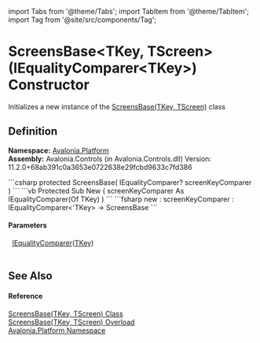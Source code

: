 import Tabs from '@theme/Tabs'; 
import TabItem from '@theme/TabItem'; 
import Tag from '@site/src/components/Tag'; 

# ScreensBase&lt;TKey, TScreen&gt;(IEqualityComparer&lt;TKey&gt;) Constructor


Initializes a new instance of the <a href="T_Avalonia_Platform_ScreensBase_2">ScreensBase(TKey, TScreen)</a> class



## Definition
**Namespace:** <a href="N_Avalonia_Platform">Avalonia.Platform</a>  
**Assembly:** Avalonia.Controls (in Avalonia.Controls.dll) Version: 11.2.0+68ab391c0a3653e0722638e29fcbd9633c7fd386

<Tabs groupId="api-code-preview">
<TabItem value="csharp" label="C#">
```csharp
protected ScreensBase(
	IEqualityComparer<TKey>? screenKeyComparer
)
```
</TabItem>
<TabItem value="vb" label="VB">
```vb
Protected Sub New ( 
	screenKeyComparer As IEqualityComparer(Of TKey)
)
```
</TabItem>
<TabItem value="fsharp" label="F#">
```fsharp
new : 
        screenKeyComparer : IEqualityComparer<'TKey> -> ScreensBase
```
</TabItem>
</Tabs>



#### Parameters
<dl><dt>  <a href="https://learn.microsoft.com/dotnet/api/system.collections.generic.iequalitycomparer-1" target="_blank" rel="noopener noreferrer">IEqualityComparer</a>(<a href="T_Avalonia_Platform_ScreensBase_2">TKey</a>)</dt><dd> </dd></dl>

## See Also


#### Reference
<a href="T_Avalonia_Platform_ScreensBase_2">ScreensBase(TKey, TScreen) Class</a>  
<a href="Overload_Avalonia_Platform_ScreensBase_2__ctor">ScreensBase(TKey, TScreen) Overload</a>  
<a href="N_Avalonia_Platform">Avalonia.Platform Namespace</a>  
